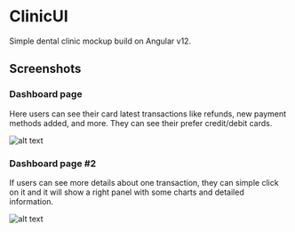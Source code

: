 # ClinicUI

Simple dental clinic mockup build on Angular v12.

## Screenshots

### Dashboard page
Here users can see their card latest transactions like refunds, new payment methods added, and more. They can see their prefer credit/debit cards.

![alt text](https://i.imgur.com/Fmv1NXb.png)


### Dashboard page #2
If users can see more details about one transaction, they can simple click on it and it will show a right panel with some charts and detailed information.

![alt text](https://i.imgur.com/WlWFU1B.png)
